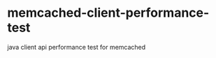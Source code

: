 memcached-client-performance-test
=================================

java client api performance test for memcached